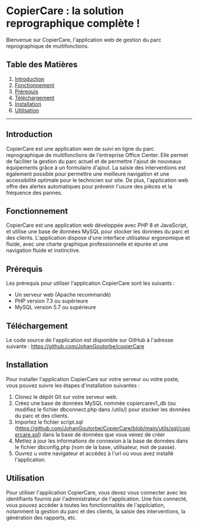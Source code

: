 # CopierCare : la solution reprographique complète !

Bienvenue sur CopierCare, l'application web de gestion du parc reprographique de multifonctions.

## Table des Matières
1. [Introduction](#Introduction)
2. [Fonctionnement](#Fonctionnement)
3. [Prérequis](#Prérequis)
4. [Téléchargement](#Téléchargement)
5. [Installation](#Installation)
6. [Utilisation](#Utilisation)
***
## Introduction

CopierCare est une application wen de suivi en ligne du parc reprographique de multifonctions de l'entreprise Office Center. Elle permet de faciliter la gestion du parc actuel et de permettre l'ajout de nouveaux équipements grâce à un formulaire d'ajout. La saisie des interventions est également possible pour permettre une meilleure navigation et une accessibilité optimale pour le technicien sur site. De plus, l'application web offre des alertes automatiques pour prévenir l'usure des pièces et la fréquence des pannes. 

## Fonctionnement 

CopierCare est une application web développée avec PHP 8 et JavaScript, et utilise une base de données MySQL pour stocker les données du parc et des clients. L'application dispose d'une interface utilisateur ergonomique et fluide, avec une charte graphique professionnelle et épurée et une navigation fluide et instinctive. 

## Prérequis

Les prérequis pour utiliser l'application CopierCare sont les suivants : 

- Un serveur web (Apache recommandé)
- PHP version 7.3 ou supérieure
- MySQL version 5.7 ou supérieure

## Téléchargement

Le code source de l'application est disponible sur GitHub à l'adresse suivante : https://github.com/JohanGoutorbe/copierCare

## Installation

Pour installer l'application CopierCare sur votre serveur ou votre poste, vous pouvez suivre les étapes d'installation suivantes : 

1. Clonez le dépôt Git sur votre serveur web.
2. Créez une base de données MySQL nommée copiercarev1_db (ou modifiez le fichier dbconnect.php dans /utils/) pour stocker les données du parc et des clients.
3. Importez le fichier script.sql (https://github.com/JohanGoutorbe/CopierCare/blob/main/utils/sql/copiercare.sql) dans la base de données que vous venez de créer
4. Mettez à jour les informations de connexion à la base de données dans le fichier dbconfig.php (nom de la base, utilisateur, mot de passe).
5. Ouvrez u votre navigateur et accédez à l'url où vous avez installé l'application.

## Utilisation

Pour utiliser l'application CopierCare, vous devez vous connecter avec les identifiants fournis par l'administrateur de l'application. Une fois connecté, vous pouvez accéder à toutes les fonctionnalités de l'applciation, notamment la gestion du parc et des clients, la saisie des interventions, la génération des rapports, etc.
